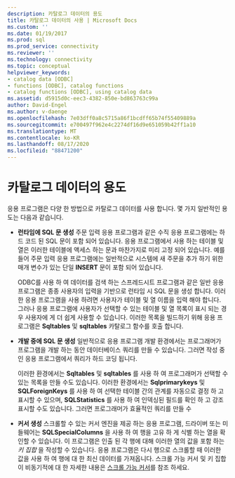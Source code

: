 ```yaml
---
description: 카탈로그 데이터의 용도
title: 카탈로그 데이터의 사용 | Microsoft Docs
ms.custom: ''
ms.date: 01/19/2017
ms.prod: sql
ms.prod_service: connectivity
ms.reviewer: ''
ms.technology: connectivity
ms.topic: conceptual
helpviewer_keywords:
- catalog data [ODBC]
- functions [ODBC], catalog functions
- catalog functions [ODBC], using catalog data
ms.assetid: d5915d0c-eec3-4382-850e-bd863763c99a
author: David-Engel
ms.author: v-daenge
ms.openlocfilehash: 7e03dff0a8c5715a86f1bcdff65b74f55409889a
ms.sourcegitcommit: e700497f962e4c2274df16d9e651059b42ff1a10
ms.translationtype: MT
ms.contentlocale: ko-KR
ms.lasthandoff: 08/17/2020
ms.locfileid: "88471200"
---
```

# <a name="uses-of-catalog-data"></a>카탈로그 데이터의 용도
응용 프로그램은 다양 한 방법으로 카탈로그 데이터를 사용 합니다. 몇 가지 일반적인 용도는 다음과 같습니다.  
  
-   **런타임에 SQL 문 생성** 주문 입력 응용 프로그램과 같은 수직 응용 프로그램에는 하드 코드 된 SQL 문이 포함 되어 있습니다. 응용 프로그램에서 사용 하는 테이블 및 열은 이러한 테이블에 액세스 하는 문과 마찬가지로 미리 고정 되어 있습니다. 예를 들어 주문 입력 응용 프로그램에는 일반적으로 시스템에 새 주문을 추가 하기 위한 매개 변수가 있는 단일 **INSERT** 문이 포함 되어 있습니다.  
  
     ODBC를 사용 하 여 데이터를 검색 하는 스프레드시트 프로그램과 같은 일반 응용 프로그램은 종종 사용자의 입력을 기반으로 런타임 시 SQL 문을 생성 합니다. 이러한 응용 프로그램을 사용 하려면 사용자가 테이블 및 열 이름을 입력 해야 합니다. 그러나 응용 프로그램에 사용자가 선택할 수 있는 테이블 및 열 목록이 표시 되는 경우 사용자에 게 더 쉽게 사용할 수 있습니다. 이러한 목록을 빌드하기 위해 응용 프로그램은 **Sqltables** 및 **sqltables** 카탈로그 함수를 호출 합니다.  
  
-   **개발 중에 SQL 문 생성** 일반적으로 응용 프로그램 개발 환경에서는 프로그래머가 프로그램을 개발 하는 동안 데이터베이스 쿼리를 만들 수 있습니다. 그러면 작성 중인 응용 프로그램에서 쿼리가 하드 코딩 됩니다.  
  
     이러한 환경에서는 **Sqltables** 및 **sqltables** 를 사용 하 여 프로그래머가 선택할 수 있는 목록을 만들 수도 있습니다. 이러한 환경에서는 **Sqlprimarykeys** 및 **SQLForeignKeys** 를 사용 하 여 선택한 테이블 간의 관계를 자동으로 결정 하 고 표시할 수 있으며, **SQLStatistics** 를 사용 하 여 인덱싱된 필드를 확인 하 고 강조 표시할 수도 있습니다. 그러면 프로그래머가 효율적인 쿼리를 만들 수  
  
-   **커서 생성** 스크롤할 수 있는 커서 엔진을 제공 하는 응용 프로그램, 드라이버 또는 미들웨어는 **SQLSpecialColumns** 을 사용 하 여 행을 고유 하 게 식별 하는 열을 확인할 수 있습니다. 이 프로그램은 인출 된 각 행에 대해 이러한 열의 값을 포함 하는 *키 집합* 을 작성할 수 있습니다. 응용 프로그램은 다시 행으로 스크롤할 때 이러한 값을 사용 하 여 행에 대 한 최신 데이터를 가져옵니다. 스크롤 가능 커서 및 키 집합이 비동기적에 대 한 자세한 내용은 [스크롤 가능 커서](../../../odbc/reference/develop-app/scrollable-cursors.md)를 참조 하세요.
